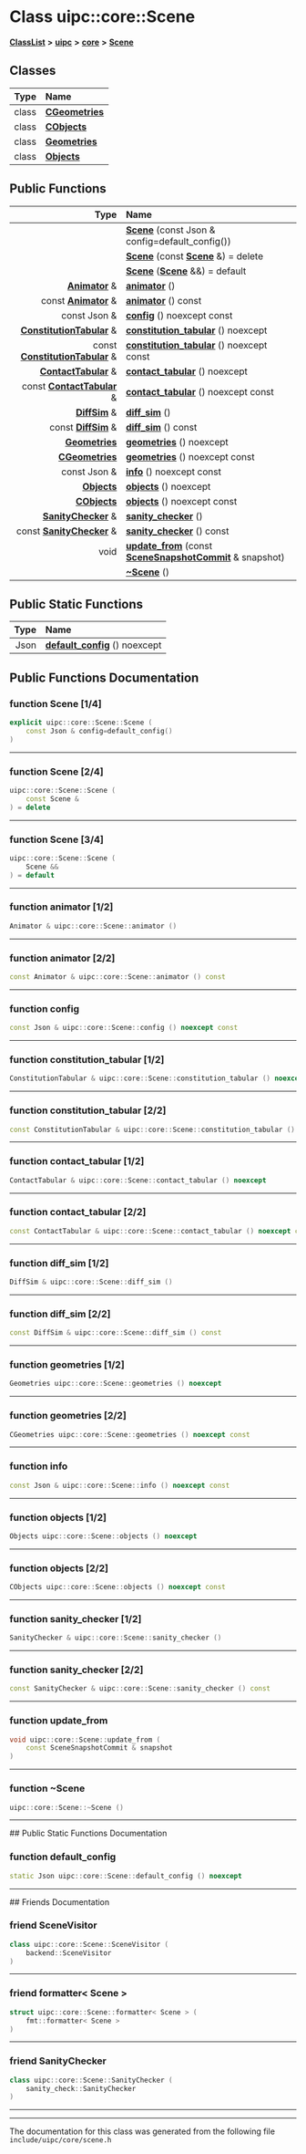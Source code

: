 

# Class uipc::core::Scene



[**ClassList**](annotated.md) **>** [**uipc**](namespaceuipc.md) **>** [**core**](namespaceuipc_1_1core.md) **>** [**Scene**](classuipc_1_1core_1_1_scene.md)




















## Classes

| Type | Name |
| ---: | :--- |
| class | [**CGeometries**](classuipc_1_1core_1_1_scene_1_1_c_geometries.md) <br> |
| class | [**CObjects**](classuipc_1_1core_1_1_scene_1_1_c_objects.md) <br> |
| class | [**Geometries**](classuipc_1_1core_1_1_scene_1_1_geometries.md) <br> |
| class | [**Objects**](classuipc_1_1core_1_1_scene_1_1_objects.md) <br> |






















## Public Functions

| Type | Name |
| ---: | :--- |
|   | [**Scene**](#function-scene-14) (const Json & config=default\_config()) <br> |
|   | [**Scene**](#function-scene-24) (const [**Scene**](classuipc_1_1core_1_1_scene.md) &) = delete<br> |
|   | [**Scene**](#function-scene-34) ([**Scene**](classuipc_1_1core_1_1_scene.md) &&) = default<br> |
|  [**Animator**](classuipc_1_1core_1_1_animator.md) & | [**animator**](#function-animator-12) () <br> |
|  const [**Animator**](classuipc_1_1core_1_1_animator.md) & | [**animator**](#function-animator-22) () const<br> |
|  const Json & | [**config**](#function-config) () noexcept const<br> |
|  [**ConstitutionTabular**](classuipc_1_1core_1_1_constitution_tabular.md) & | [**constitution\_tabular**](#function-constitution_tabular-12) () noexcept<br> |
|  const [**ConstitutionTabular**](classuipc_1_1core_1_1_constitution_tabular.md) & | [**constitution\_tabular**](#function-constitution_tabular-22) () noexcept const<br> |
|  [**ContactTabular**](classuipc_1_1core_1_1_contact_tabular.md) & | [**contact\_tabular**](#function-contact_tabular-12) () noexcept<br> |
|  const [**ContactTabular**](classuipc_1_1core_1_1_contact_tabular.md) & | [**contact\_tabular**](#function-contact_tabular-22) () noexcept const<br> |
|  [**DiffSim**](classuipc_1_1core_1_1_diff_sim.md) & | [**diff\_sim**](#function-diff_sim-12) () <br> |
|  const [**DiffSim**](classuipc_1_1core_1_1_diff_sim.md) & | [**diff\_sim**](#function-diff_sim-22) () const<br> |
|  [**Geometries**](classuipc_1_1core_1_1_scene_1_1_geometries.md) | [**geometries**](#function-geometries-12) () noexcept<br> |
|  [**CGeometries**](classuipc_1_1core_1_1_scene_1_1_c_geometries.md) | [**geometries**](#function-geometries-22) () noexcept const<br> |
|  const Json & | [**info**](#function-info) () noexcept const<br> |
|  [**Objects**](classuipc_1_1core_1_1_scene_1_1_objects.md) | [**objects**](#function-objects-12) () noexcept<br> |
|  [**CObjects**](classuipc_1_1core_1_1_scene_1_1_c_objects.md) | [**objects**](#function-objects-22) () noexcept const<br> |
|  [**SanityChecker**](classuipc_1_1core_1_1_sanity_checker.md) & | [**sanity\_checker**](#function-sanity_checker-12) () <br> |
|  const [**SanityChecker**](classuipc_1_1core_1_1_sanity_checker.md) & | [**sanity\_checker**](#function-sanity_checker-22) () const<br> |
|  void | [**update\_from**](#function-update_from) (const [**SceneSnapshotCommit**](classuipc_1_1core_1_1_scene_snapshot_commit.md) & snapshot) <br> |
|   | [**~Scene**](#function-scene) () <br> |


## Public Static Functions

| Type | Name |
| ---: | :--- |
|  Json | [**default\_config**](#function-default_config) () noexcept<br> |


























## Public Functions Documentation




### function Scene [1/4]

```C++
explicit uipc::core::Scene::Scene (
    const Json & config=default_config()
) 
```




<hr>



### function Scene [2/4]

```C++
uipc::core::Scene::Scene (
    const Scene &
) = delete
```




<hr>



### function Scene [3/4]

```C++
uipc::core::Scene::Scene (
    Scene &&
) = default
```




<hr>



### function animator [1/2]

```C++
Animator & uipc::core::Scene::animator () 
```




<hr>



### function animator [2/2]

```C++
const Animator & uipc::core::Scene::animator () const
```




<hr>



### function config 

```C++
const Json & uipc::core::Scene::config () noexcept const
```




<hr>



### function constitution\_tabular [1/2]

```C++
ConstitutionTabular & uipc::core::Scene::constitution_tabular () noexcept
```




<hr>



### function constitution\_tabular [2/2]

```C++
const ConstitutionTabular & uipc::core::Scene::constitution_tabular () noexcept const
```




<hr>



### function contact\_tabular [1/2]

```C++
ContactTabular & uipc::core::Scene::contact_tabular () noexcept
```




<hr>



### function contact\_tabular [2/2]

```C++
const ContactTabular & uipc::core::Scene::contact_tabular () noexcept const
```




<hr>



### function diff\_sim [1/2]

```C++
DiffSim & uipc::core::Scene::diff_sim () 
```




<hr>



### function diff\_sim [2/2]

```C++
const DiffSim & uipc::core::Scene::diff_sim () const
```




<hr>



### function geometries [1/2]

```C++
Geometries uipc::core::Scene::geometries () noexcept
```




<hr>



### function geometries [2/2]

```C++
CGeometries uipc::core::Scene::geometries () noexcept const
```




<hr>



### function info 

```C++
const Json & uipc::core::Scene::info () noexcept const
```




<hr>



### function objects [1/2]

```C++
Objects uipc::core::Scene::objects () noexcept
```




<hr>



### function objects [2/2]

```C++
CObjects uipc::core::Scene::objects () noexcept const
```




<hr>



### function sanity\_checker [1/2]

```C++
SanityChecker & uipc::core::Scene::sanity_checker () 
```




<hr>



### function sanity\_checker [2/2]

```C++
const SanityChecker & uipc::core::Scene::sanity_checker () const
```




<hr>



### function update\_from 

```C++
void uipc::core::Scene::update_from (
    const SceneSnapshotCommit & snapshot
) 
```




<hr>



### function ~Scene 

```C++
uipc::core::Scene::~Scene () 
```




<hr>
## Public Static Functions Documentation




### function default\_config 

```C++
static Json uipc::core::Scene::default_config () noexcept
```




<hr>## Friends Documentation





### friend SceneVisitor 

```C++
class uipc::core::Scene::SceneVisitor (
    backend::SceneVisitor
) 
```




<hr>



### friend formatter&lt; Scene &gt; 

```C++
struct uipc::core::Scene::formatter< Scene > (
    fmt::formatter< Scene >
) 
```




<hr>



### friend SanityChecker 

```C++
class uipc::core::Scene::SanityChecker (
    sanity_check::SanityChecker
) 
```




<hr>

------------------------------
The documentation for this class was generated from the following file `include/uipc/core/scene.h`


